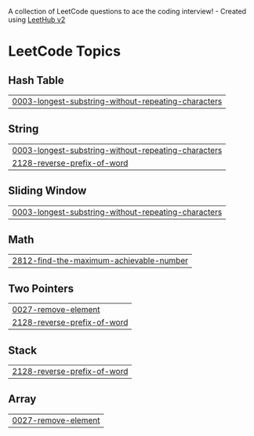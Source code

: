 A collection of LeetCode questions to ace the coding interview! - Created using [LeetHub v2](https://github.com/arunbhardwaj/LeetHub-2.0)
<!---LeetCode Topics Start-->
# LeetCode Topics
## Hash Table
|  |
| ------- |
| [0003-longest-substring-without-repeating-characters](https://github.com/Rashadcp/Leetcode/tree/master/0003-longest-substring-without-repeating-characters) |
## String
|  |
| ------- |
| [0003-longest-substring-without-repeating-characters](https://github.com/Rashadcp/Leetcode/tree/master/0003-longest-substring-without-repeating-characters) |
| [2128-reverse-prefix-of-word](https://github.com/Rashadcp/Leetcode/tree/master/2128-reverse-prefix-of-word) |
## Sliding Window
|  |
| ------- |
| [0003-longest-substring-without-repeating-characters](https://github.com/Rashadcp/Leetcode/tree/master/0003-longest-substring-without-repeating-characters) |
## Math
|  |
| ------- |
| [2812-find-the-maximum-achievable-number](https://github.com/Rashadcp/Leetcode/tree/master/2812-find-the-maximum-achievable-number) |
## Two Pointers
|  |
| ------- |
| [0027-remove-element](https://github.com/Rashadcp/Leetcode/tree/master/0027-remove-element) |
| [2128-reverse-prefix-of-word](https://github.com/Rashadcp/Leetcode/tree/master/2128-reverse-prefix-of-word) |
## Stack
|  |
| ------- |
| [2128-reverse-prefix-of-word](https://github.com/Rashadcp/Leetcode/tree/master/2128-reverse-prefix-of-word) |
## Array
|  |
| ------- |
| [0027-remove-element](https://github.com/Rashadcp/Leetcode/tree/master/0027-remove-element) |
<!---LeetCode Topics End-->